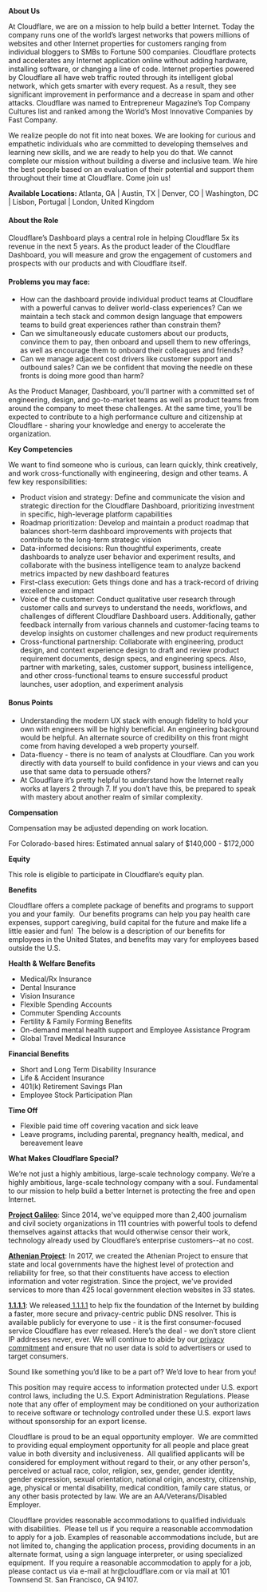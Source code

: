 <div class="content-intro">
	<div><strong>About Us</strong></div>
	<div>
		<p>At Cloudflare, we are on a mission to help build a better Internet. Today the company runs one of the world’s largest networks that powers millions of websites and other Internet properties for customers ranging from individual bloggers to SMBs to Fortune 500 companies. Cloudflare protects and accelerates any Internet application online without adding hardware, installing software, or changing a line of code. Internet properties powered by Cloudflare all have web traffic routed through its intelligent global network, which gets smarter with every request. As a result, they see significant improvement in performance and a decrease in spam and other attacks. Cloudflare was named to Entrepreneur Magazine’s Top Company Cultures list and ranked among the World’s Most Innovative Companies by Fast Company.&nbsp;</p>
		<p><span style="font-weight: 400;">We realize people do not fit into neat boxes. We are looking for curious and empathetic individuals who are committed to developing themselves and learning new skills, and we are ready to help you do that. We cannot complete our mission without building a diverse and inclusive team. We hire the best people based on an evaluation of their potential and support them throughout their time at Cloudflare. Come join us!&nbsp;</span></p>
	</div>
</div>
<p><strong>Available Locations: </strong>Atlanta, GA | Austin, TX | Denver, CO | Washington, DC | Lisbon, Portugal | London, United Kingdom&nbsp;</p>
<h4><strong>About the Role</strong></h4>
<p>Cloudflare’s Dashboard plays a central role in helping Cloudflare 5x its revenue in the next 5 years. As the product leader of the Cloudflare Dashboard, you will measure and grow the engagement of customers and prospects with our products and with Cloudflare itself.&nbsp;</p>
<h4>Problems you may face:&nbsp;</h4>
<ul>
	<li>How can the dashboard provide individual product teams at Cloudflare with a powerful canvas to deliver world-class experiences? Can we maintain a tech stack and common design language that empowers teams to build great experiences rather than constrain them?</li>
	<li>Can we simultaneously educate customers about our products, convince them to pay, then onboard and upsell them to new offerings, as well as encourage them to onboard their colleagues and friends?&nbsp;</li>
	<li>Can we manage adjacent cost drivers like customer support and outbound sales? Can we be confident that moving the needle on these fronts is doing more good than harm?</li>
</ul>
<p>As the Product Manager, Dashboard, you’ll partner with a committed set of engineering, design, and go-to-market teams as well as product teams from around the company to meet these challenges. At the same time, you’ll be expected to contribute to a high performance culture and citizenship at Cloudflare - sharing your knowledge and energy to accelerate the organization.&nbsp;</p>
<p><strong>Key Competencies</strong></p>
<p>We want to find someone who is curious, can learn quickly, think creatively, and work cross-functionally with engineering, design and other teams. A few key responsibilities:</p>
<ul>
	<li>Product vision and strategy: Define and communicate the vision and strategic direction for the Cloudflare Dashboard, prioritizing investment in specific, high-leverage platform capabilities</li>
	<li>Roadmap prioritization: Develop and maintain a product roadmap that balances short-term dashboard improvements with projects that contribute to the long-term strategic vision</li>
	<li>Data-informed decisions: Run thoughtful experiments, create dashboards to analyze user behavior and experiment results, and collaborate with the business intelligence team to analyze backend metrics impacted by new dashboard features</li>
	<li>First-class execution: Gets things done and has a track-record of driving excellence and impact</li>
	<li>Voice of the customer: Conduct qualitative user research through customer calls and surveys to understand the needs, workflows, and challenges of different Cloudflare Dashboard users. Additionally, gather feedback internally from various channels and customer-facing teams to develop insights on customer challenges and new product requirements</li>
	<li>Cross-functional partnership: Collaborate with engineering, product design, and context experience design to draft and review product requirement documents, design specs, and engineering specs. Also, partner with marketing, sales, customer support, business intelligence, and other cross-functional teams to ensure successful product launches, user adoption, and experiment analysis</li>
</ul>
<h4><strong>Bonus Points</strong></h4>
<ul>
	<li>Understanding the modern UX stack with enough fidelity to hold your own with engineers will be highly beneficial. An engineering background would be helpful. An alternate source of credibility on this front might come from having developed a web property yourself.</li>
	<li>Data-fluency - there is no team of analysts at Cloudflare. Can you work directly with data yourself to build confidence in your views and can you use that same data to persuade others?&nbsp;&nbsp;</li>
	<li>At Cloudflare it’s pretty helpful to understand how the Internet really works at layers 2 through 7. If you don’t have this, be prepared to speak with mastery about another realm of similar complexity.&nbsp;</li>
</ul>
<p><strong>Compensation</strong></p>
<p>Compensation may be adjusted depending on work location.</p>
<p><span style="font-weight: 400;">For Colorado-based hires: Estimated annual salary of $140,000 - $172,000</span></p>
<p><strong>Equity</strong></p>
<p>This role is eligible to participate in Cloudflare’s equity plan.</p>
<p><strong>Benefits</strong></p>
<p>Cloudflare offers a complete package of benefits and programs to support you and your family.&nbsp; Our benefits programs can help you pay health care expenses, support caregiving, build capital for the future and make life a little easier and fun!&nbsp; The below is a description of our benefits for employees in the United States, and benefits may vary for employees based outside the U.S.</p>
<p><strong>Health &amp; Welfare Benefits</strong></p>
<ul>
	<li>Medical/Rx Insurance</li>
	<li>Dental Insurance</li>
	<li>Vision Insurance</li>
	<li>Flexible Spending Accounts</li>
	<li>Commuter Spending Accounts</li>
	<li>Fertility &amp; Family Forming Benefits</li>
	<li>On-demand mental health support and Employee Assistance Program</li>
	<li>Global Travel Medical Insurance</li>
</ul>
<p><strong>Financial Benefits</strong></p>
<ul>
	<li>Short and Long Term Disability Insurance</li>
	<li>Life &amp; Accident Insurance</li>
	<li>401(k) Retirement Savings Plan</li>
	<li>Employee Stock Participation Plan</li>
</ul>
<p><strong>Time Off</strong></p>
<ul>
	<li>Flexible paid time off covering vacation and sick leave</li>
	<li>Leave programs, including parental, pregnancy health, medical, and bereavement leave</li>
</ul>
<div class="content-conclusion">
	<p><strong>What Makes Cloudflare Special?</strong></p>
	<p><span style="font-weight: 400;">We’re not just a highly ambitious, large-scale technology company. We’re a highly ambitious, large-scale technology company with a soul. Fundamental to our mission to help build a better Internet is protecting the free and open Internet.</span></p>
	<p><a href="https://blog.cloudflare.com/protecting-free-expression-online/"><strong>Project Galileo</strong></a><span style="font-weight: 400;">: Since 2014, we've equipped more than 2,400 journalism and civil society organizations in 111 countries with powerful tools to defend themselves against attacks that would otherwise censor their work, technology already used by Cloudflare’s enterprise customers--at no cost.</span></p>
	<p><strong><a href="https://www.cloudflare.com/athenian/">Athenian Project</a></strong><span style="font-weight: 400;">: In 2017, we created the Athenian Project to ensure that state and local governments have the highest level of protection and reliability for free, so that their constituents have access to election information and voter registration. Since the project, we've provided services to more than 425 local government election websites in 33 states.</span></p>
	<p><a href="https://1.1.1.1/"><strong>1.1.1.1</strong></a><span style="font-weight: 400;">: We released</span><a href="https://1.1.1.1/"> <span style="font-weight: 400;">1.1.1.1</span></a><span style="font-weight: 400;"> to help fix the foundation of the Internet by building a faster, more secure and privacy-centric public DNS resolver. This is available publicly for everyone to use - it is the first consumer-focused service Cloudflare has ever released. Here’s the deal - we don’t store client IP addresses never, ever. We will continue to abide by our</span><a href="https://developers.cloudflare.com/1.1.1.1/privacy/public-dns-resolver"> privacy commitment</a><span style="font-weight: 400;"> and ensure that no user data is sold to advertisers or used to target consumers.</span></p>
	<p><span style="font-weight: 400;">Sound like something you’d like to be a part of? We’d love to hear from you!</span></p>
	<p><span style="font-weight: 400;">This position may require access to information protected under U.S. export control laws, including the U.S. Export Administration Regulations. Please note that any offer of employment may be conditioned on your authorization to receive software or technology controlled under these U.S. export laws without sponsorship for an export license.</span></p>
	<p><span style="font-weight: 400;">Cloudflare is proud to be an equal opportunity employer. &nbsp;We are committed to providing equal employment opportunity for all people and place great value in both diversity and inclusiveness. &nbsp;All qualified applicants will be considered for employment without regard to their, or any other person's, perceived or actual</span> <span style="font-weight: 400;">race, color, religion, sex, gender, gender identity, gender expression, sexual orientation, national origin, ancestry, citizenship, age, physical or mental disability, medical condition, family care status, or any other basis protected by law. </span><span style="font-weight: 400;">We are an AA/Veterans/Disabled Employer.</span></p>
	<p><span style="font-weight: 400;">Cloudflare provides reasonable accommodations to qualified individuals with disabilities. &nbsp;Please tell us if you require a reasonable accommodation to apply for a job. Examples of reasonable accommodations include, but are not limited to, changing the application process, providing documents in an alternate format, using a sign language interpreter, or using specialized equipment. &nbsp;If you require a reasonable accommodation to apply for a job, please contact us via e-mail at </span><span style="font-weight: 400;">hr@cloudflare.com</span><span style="font-weight: 400;"> or via mail at 101 Townsend St. San Francisco, CA 94107.</span></p>
</div>
